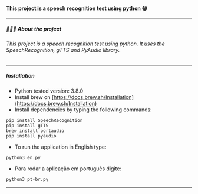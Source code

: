 

#### This project is a speech recognition test using python 😁
------------
##### 👨🏻‍💻 About the project
###### This project is a speech recognition test using python. It uses the SpeechRecognition, gTTS and PyAudio library.


------------
##### Installation


- Python tested version: 3.8.0
- Install brew on [https://docs.brew.sh/Installation](https://docs.brew.sh/Installation)
- Install dependencies by typing the following commands:
```
pip install SpeechRecognition
pip install gTTS
brew install portaudio
pip install pyaudio
```
- To run the application in English type:
```
python3 en.py
```
- Para rodar a aplicação em português digite:
```
python3 pt-br.py
```
------------


